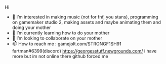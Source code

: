 Hi
- 👀 I’m interested in making music (not for fnf, you stans), programming on gamemaker studio 2, making assets and maybe animating them and doing your mother
- 🌱 I’m currently learning how to do your mother
- 💞️ I’m looking to collaborate on your mother
- 📫 How to reach me : gamejolt.com/STRONGF1SH91 fartman#6399(discord) https://georgesstuff.newgrounds.com/ i have more but im not online there
github forced me
